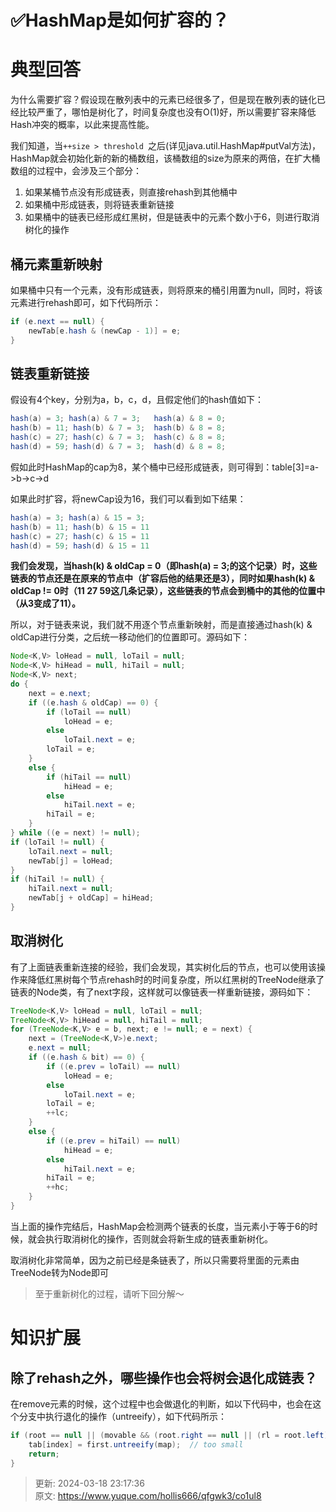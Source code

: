 # ✅HashMap是如何扩容的？

# 典型回答


为什么需要扩容？假设现在散列表中的元素已经很多了，但是现在散列表的链化已经比较严重了，哪怕是树化了，时间复杂度也没有O(1)好，所以需要扩容来降低Hash冲突的概率，以此来提高性能。



我们知道，当`++size > threshold `之后(详见java.util.HashMap#putVal方法)，HashMap就会初始化新的新的桶数组，该桶数组的size为原来的两倍，在扩大桶数组的过程中，会涉及三个部分：

1. 如果某桶节点没有形成链表，则直接rehash到其他桶中
2. 如果桶中形成链表，则将链表重新链接
3. 如果桶中的链表已经形成红黑树，但是链表中的元素个数小于6，则进行取消树化的操作

## 桶元素重新映射
如果桶中只有一个元素，没有形成链表，则将原来的桶引用置为null，同时，将该元素进行rehash即可，如下代码所示：

```java
if (e.next == null) {
    newTab[e.hash & (newCap - 1)] = e;
}
```

## 链表重新链接
假设有4个key，分别为a，b，c，d，且假定他们的hash值如下：

```java
hash(a) = 3; hash(a) & 7 = 3;   hash(a) & 8 = 0; 
hash(b) = 11; hash(b) & 7 = 3;  hash(b) & 8 = 8; 
hash(c) = 27; hash(c) & 7 = 3;  hash(c) & 8 = 8;  
hash(d) = 59; hash(d) & 7 = 3;  hash(d) & 8 = 8; 
```

假如此时HashMap的cap为8，某个桶中已经形成链表，则可得到：table[3]=a->b->c->d

如果此时扩容，将newCap设为16，我们可以看到如下结果：

```java
hash(a) = 3; hash(a) & 15 = 3; 
hash(b) = 11; hash(b) & 15 = 11
hash(c) = 27; hash(c) & 15 = 11
hash(d) = 59; hash(d) & 15 = 11
```



**我们会发现，当hash(k) & oldCap = 0（即hash(a) = 3;的这个记录）时，这些链表的节点还是在原来的节点中（扩容后他的结果还是3），同时如果hash(k) & oldCap != 0时（11 27 59这几条记录），这些链表的节点会到桶中的其他的位置中（从3变成了11）。**



所以，对于链表来说，我们就不用逐个节点重新映射，而是直接通过hash(k) & oldCap进行分类，之后统一移动他们的位置即可。源码如下：

```java
Node<K,V> loHead = null, loTail = null;
Node<K,V> hiHead = null, hiTail = null;
Node<K,V> next;
do {
    next = e.next;
    if ((e.hash & oldCap) == 0) {
        if (loTail == null)
            loHead = e;
        else
            loTail.next = e;
        loTail = e;
    }
    else {
        if (hiTail == null)
            hiHead = e;
        else
            hiTail.next = e;
        hiTail = e;
    }
} while ((e = next) != null);
if (loTail != null) {
    loTail.next = null;
    newTab[j] = loHead;
}
if (hiTail != null) {
    hiTail.next = null;
    newTab[j + oldCap] = hiHead;
}
```

## 取消树化
有了上面链表重新连接的经验，我们会发现，其实树化后的节点，也可以使用该操作来降低红黑树每个节点rehash时的时间复杂度，所以红黑树的TreeNode继承了链表的Node类，有了next字段，这样就可以像链表一样重新链接，源码如下：

```java
TreeNode<K,V> loHead = null, loTail = null;
TreeNode<K,V> hiHead = null, hiTail = null;
for (TreeNode<K,V> e = b, next; e != null; e = next) {
    next = (TreeNode<K,V>)e.next;
    e.next = null;
    if ((e.hash & bit) == 0) {
        if ((e.prev = loTail) == null)
            loHead = e;
        else
            loTail.next = e;
        loTail = e;
        ++lc;
    }
    else {
        if ((e.prev = hiTail) == null)
            hiHead = e;
        else
            hiTail.next = e;
        hiTail = e;
        ++hc;
    }
}
```

当上面的操作完结后，HashMap会检测两个链表的长度，当元素小于等于6的时候，就会执行取消树化的操作，否则就会将新生成的链表重新树化。

取消树化非常简单，因为之前已经是条链表了，所以只需要将里面的元素由TreeNode转为Node即可

> 至于重新树化的过程，请听下回分解～
>

# 知识扩展
## 除了rehash之外，哪些操作也会将树会退化成链表？
在remove元素的时候，这个过程中也会做退化的判断，如以下代码中，也会在这个分支中执行退化的操作（untreeify），如下代码所示：

```java
if (root == null || (movable && (root.right == null || (rl = root.left) == null|| rl.left == null))) {
  	tab[index] = first.untreeify(map);  // too small
    return;
}
```





> 更新: 2024-03-18 23:17:36  
> 原文: <https://www.yuque.com/hollis666/qfgwk3/co1ul8>
